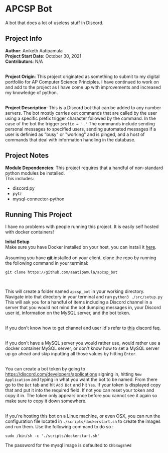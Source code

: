 # APCSP Bot

A bot that does a lot of useless stuff in Discord. 

## Project Info

**Author**: Aniketh Aatipamula <br>
**Project Start Date**: October 30, 2021 <br>
**Contributors**: N/A <br> <br>

**Project Origin**: This project originated as something to submit to my digital portfoliio for AP Computer Science Principles. I have continued to work on and add to the project as I have come up with improvements and increased my knowledge of python. <br> <br> 

**Project Description**: This is a Discord bot that can be added to any number servers. The bot mostly carries out commands that are called by the user using a specific prefix trigger character followed by the command. In the case of the bot the trigger `prefix = '.'`  The commands include sending personal messages to specified users, sending automated messages if a user is definied as "busy" or "working" and is pinged, and a host of commands that deal with information handling in the database.  

## Project Notes

**Module Dependencies**: This project requires that a handful of non-standard python modules be installed. <br>
This includes:
- discord.py
- pytz
- mysql-connector-python



## Running This Project 

I have no problems with people running this project. It is easily self hosted with docker containers!

**Inital Setup** <br> 
Make sure you have Docker installed on your host, you can install it [here](https://docs.docker.com/get-docker/). <br><br>
Assuming you have [**git**](https://git-scm.com/) installed on your client, clone the repo by running the following command in your terminal: <br>

```
git clone https://github.com/aaatipamula/apcsp_bot
``` 
<br>

This will create a folder named `apcsp_bot` in your working directory. Navigate into that directory in your terminal and run `python3 ./src/setup.py` This will ask you for a handful of items including a Discord channel in a server that you would not mind the bot dumping messages in, your Discord user id, information on the MySQL server, and the bot token. <br><br>

If you don't know how to get channel and user id's refer to [this](https://support.discord.com/hc/en-us/articles/206346498-Where-can-I-find-my-User-Server-Message-ID-) discord faq. <br><br>

If you don't have a MySQL server you would rather use, would rather use a docker container MySQL server, or don't know how to set a MySQL server up go ahead and skip inputting all those values by hitting `Enter`.<br><br>

You can create a bot token by going to https://discord.com/developers/applications signing in, hitting `New Application` and typing in what you want the bot to be named. From there go to the `Bot` tab and hit `Add Bot` and hit `Yes`. If your token is displayed copy that and put it into the required field. If not you can reset your token and copy it in. The token only appears once before you cannot see it again so make sure to copy it down somewhere. <br><br>

If you're hosting this bot on a Linux machine, or even OSX, you can run the configuration file located in `./scripts/dockerstart.sh` to create the images and run them. Use the following command to do so : <br>

```
sudo /bin/sh -c './scripts/dockerstart.sh'
```


The password for the mysql image is defaulted to `Chb4ug8h#d`